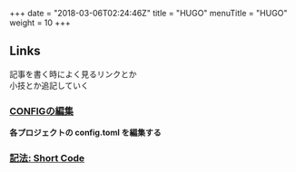 +++
date = "2018-03-06T02:24:46Z"
title = "HUGO"
menuTitle = "HUGO"
weight = 10
+++
## Links
記事を書く時によく見るリンクとか  
小技とか追記していく
### [CONFIGの編集](https://gohugo.io/getting-started/configuration/)
**各プロジェクトの config.toml を編集する**
### [記法: Short Code](https://gohugo.io/content-management/shortcodes/)
